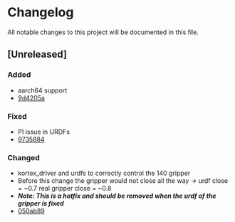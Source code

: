 # Changelog

All notable changes to this project will be documented in this file.

## [Unreleased]
### Added
- aarch64 support
- [9d4205a](https://github.com/DavidG-Develop/ros2_kortex/commit/9d4205a2b7334d21dc7ae8d6a67067cb87172d6d)

### Fixed
- PI issue in URDFs
- [9735884](https://github.com/DavidG-Develop/ros2_kortex/commit/9735884bd3f8223e01348ade9310fa5c4d853536)

### Changed
- kortex_driver and urdfs to correctly control the 140 gripper
- Before this change the gripper would not close all the way -> urdf close = ~0.7 real gripper close = ~0.8
- ***Note: This is a hotfix and should be removed when the urdf of the gripper is fixed***
- [050ab89](https://github.com/DavidG-Develop/ros2_kortex/commit/050ab8975e8570d1b0a17203428abb3d091d50dd)